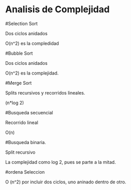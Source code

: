 # Analisis de Complejidad

#Selection Sort

Dos ciclos anidados

O(n^2) es la compledidad

#Bubble Sort

Dos ciclos anidados

O(n^2) es la complejidad.

#Merge Sort

Splits recursivos y recorridos lineales.

(n*log 2)

#Busqueda secuencial

Recorrido lineal

O(n)

#Busqueda binaria.

Split recursivo

La complejidad como log 2, pues se parte a la mitad.

#ordena Seleccion

O (n^2) por incluir dos ciclos, uno aninado dentro de otro.
